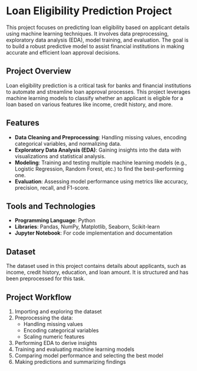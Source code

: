 # Loan Eligibility Prediction Project

This project focuses on predicting loan eligibility based on applicant details using machine learning techniques. It involves data preprocessing, exploratory data analysis (EDA), model training, and evaluation. The goal is to build a robust predictive model to assist financial institutions in making accurate and efficient loan approval decisions.

## Project Overview
Loan eligibility prediction is a critical task for banks and financial institutions to automate and streamline loan approval processes. This project leverages machine learning models to classify whether an applicant is eligible for a loan based on various features like income, credit history, and more.

## Features
- **Data Cleaning and Preprocessing**: Handling missing values, encoding categorical variables, and normalizing data.
- **Exploratory Data Analysis (EDA)**: Gaining insights into the data with visualizations and statistical analysis.
- **Modeling**: Training and testing multiple machine learning models (e.g., Logistic Regression, Random Forest, etc.) to find the best-performing one.
- **Evaluation**: Assessing model performance using metrics like accuracy, precision, recall, and F1-score.

## Tools and Technologies
- **Programming Language**: Python
- **Libraries**: Pandas, NumPy, Matplotlib, Seaborn, Scikit-learn
- **Jupyter Notebook**: For code implementation and documentation

## Dataset
The dataset used in this project contains details about applicants, such as income, credit history, education, and loan amount. It is structured and has been preprocessed for this task.

## Project Workflow
1. Importing and exploring the dataset
2. Preprocessing the data:
   - Handling missing values
   - Encoding categorical variables
   - Scaling numeric features
3. Performing EDA to derive insights
4. Training and evaluating machine learning models
5. Comparing model performance and selecting the best model
6. Making predictions and summarizing findings
